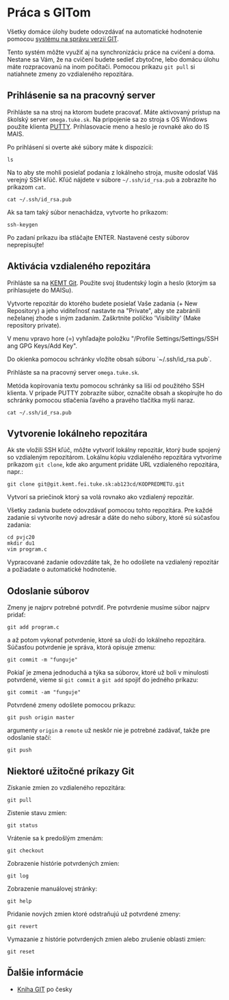 # Práca s GITom

Všetky domáce úlohy budete odovzdávať na automatické hodnotenie pomocou [systému na správu verzií GIT](https://git.kemt.fei.tuke.sk).

Tento systém môžte využiť aj na synchronizáciu práce na cvičení a doma. Nestane sa Vám, že na cvičení budete sedieť zbytočne, lebo domácu úlohu máte rozpracovanú na inom počítači. Pomocou príkazu `git pull` si natiahnete zmeny zo vzdialeného repozitára. 

## Prihlásenie sa na pracovný server

Prihláste sa na stroj na ktorom budete pracovať. Máte aktivovaný prístup na školský server `omega.tuke.sk`.
Na pripojenie sa zo stroja s OS Windows použite klienta [PUTTY](https://www.putty.org/). Prihlasovacie meno a heslo 
je rovnaké ako do IS MAIS.

Po prihlásení si overte aké súbory máte k dispozícii:

    ls

Na to aby ste mohli posielať podania z lokálneho stroja, musíte odoslať
Váš verejný SSH kľúč. Kľúč nájdete v súbore `~/.ssh/id_rsa.pub` a
zobrazíte ho príkazom `cat`.

    cat ~/.ssh/id_rsa.pub

Ak sa tam taký súbor nenachádza, vytvorte ho príkazom:

    ssh-keygen

Po zadaní príkazu iba stláčajte ENTER. Nastavené cesty súborov neprepisujte\!

## Aktivácia vzdialeného repozitára

Prihláste sa na [KEMT Git](https://git.kemt.fei.tuke.sk/). Použite svoj
študentský login a heslo (ktorým sa prihlasujete do MAISu).

Vytvorte repozitár do ktorého budete posielať Vaše zadania (+ New Repository) a jeho
viditeľnosť nastavte na "Private", aby ste zabránili neželanej zhode s
iným zadaním. Zaškrtnite políčko 'Visibility' (Make repository private).

V menu vpravo hore (=) vyhľadajte položku  "/Profile Settings/Settings/SSH ang GPG Keys/Add Key".

Do okienka pomocou schránky vložíte obsah súboru \`~/.ssh/id\_rsa.pub`.

Prihláste sa na pracovný server `omega.tuke.sk`.

Metóda kopírovania textu pomocou schránky sa líši od použitého SSH klienta. V prípade PUTTY zobrazíte súbor, označíte obsah
a skopírujte ho do schránky pomocou stlačenia ľavého a pravého tlačítka myši naraz.

    cat ~/.ssh/id_rsa.pub

## Vytvorenie lokálneho repozitára

Ak ste vložili SSH kľúč, môžte vytvoriť lokálny repozitár, ktorý bude
spojený so vzdialeným repozitárom. Lokálnu kópiu vzdialeného repozitára
vytvoríme príkazom `git clone`, kde ako argument pridáte URL vzdialeného
repozitára, napr.:

    git clone git@git.kemt.fei.tuke.sk:ab123cd/KODPREDMETU.git

Vytvorí sa priečinok ktorý sa volá rovnako ako vzdialený repozitár.

Všetky zadania budete odovzdávať pomocou tohto repozitára. 
Pre každé zadanie si vytvoríte nový adresár a dáte do neho súbory, ktoré sú súčasťou zadania:

    cd pvjc20
    mkdir du1
    vim program.c

Vypracované zadanie odovzdáte tak, že ho odošlete na vzdialený repozitár
a požiadate o automatické hodnotenie.

## Odoslanie súborov

Zmeny je najprv potrebné potvrdiť. Pre potvrdenie musíme súbor najprv
pridať:

    git add program.c

a až potom vykonať potvrdenie, ktoré sa uloží do lokálneho repozitára.
Súčasťou potvrdenie je správa, ktorá opisuje zmenu:

    git commit -m "funguje"

Pokiaľ je zmena jednoduchá a týka sa súborov, ktoré už boli v minulosti
potvrdené, vieme si `git commit` a `git add` spojiť do jedného príkazu:

    git commit -am "funguje"

Potvrdené zmeny odošlete pomocou príkazu:

    git push origin master

argumenty `origin` a `remote` už neskôr nie je potrebné zadávať, takže pre
odoslanie stačí:

    git push

## Niektoré užitočné príkazy Git

Získanie zmien zo vzdialeného repozitára:

    git pull

Zistenie stavu zmien:

    git status

Vrátenie sa k predošlým zmenám:

    git checkout

Zobrazenie histórie potvrdených zmien:

    git log

Zobrazenie manuálovej stránky:

    git help

Pridanie nových zmien ktoré odstraňujú už potvrdené zmeny:

    git revert

Vymazanie z histórie potvrdených zmien alebo zrušenie oblasti zmien:

    git reset

## Ďalšie informácie

- [Kniha GIT](https://git-scm.com/book/cs/v2) po česky

